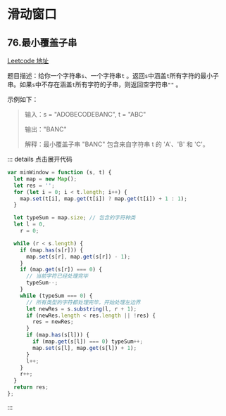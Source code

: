 # 滑动窗口

## 76.最小覆盖子串 <Badge text="Hard" type="danger" />

[Leetcode 地址](https://leetcode.cn/problems/minimum-window-substring/description/)

题目描述：给你一个字符串`s`、一个字符串`t` 。返回`s`中涵盖`t`所有字符的最小子串。如果`s`中不存在涵盖`t`所有字符的子串，则返回空字符串`""` 。

示例如下：

> 输入：s = "ADOBECODEBANC", t = "ABC"
>
> 输出："BANC"
>
> 解释：最小覆盖子串 "BANC" 包含来自字符串 t 的 'A'、'B' 和 'C'。

::: details 点击展开代码

```js
var minWindow = function (s, t) {
  let map = new Map();
  let res = '';
  for (let i = 0; i < t.length; i++) {
    map.set(t[i], map.get(t[i]) ? map.get(t[i]) + 1 : 1);
  }

  let typeSum = map.size; // 包含的字符种类
  let l = 0,
    r = 0;

  while (r < s.length) {
    if (map.has(s[r])) {
      map.set(s[r], map.get(s[r]) - 1);
    }
    if (map.get(s[r]) === 0) {
      // 当前字符已经处理完毕
      typeSum--;
    }
    while (typeSum === 0) {
      // 所有类型的字符都处理完毕，开始处理左边界
      let newRes = s.substring(l, r + 1);
      if (newRes.length < res.length || !res) {
        res = newRes;
      }
      if (map.has(s[l])) {
        if (map.get(s[l]) === 0) typeSum++;
        map.set(s[l], map.get(s[l]) + 1);
      }
      l++;
    }
    r++;
  }
  return res;
};
```

:::
